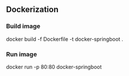 
## Dockerization

### Build image

docker build -f Dockerfile -t docker-springboot .


### Run image

docker run -p 80:80  docker-springboot